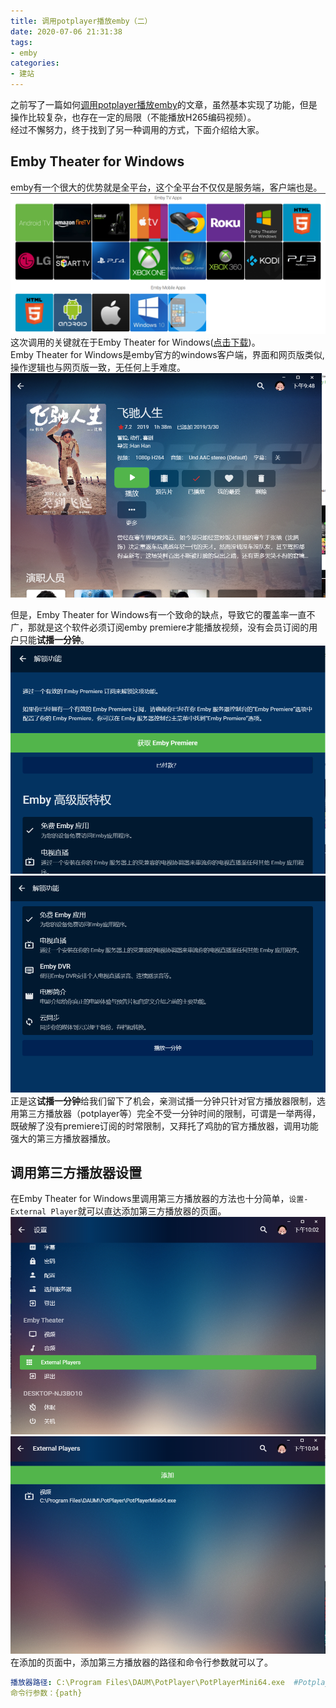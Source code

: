 ```yaml
---
title: 调用potplayer播放emby（二）
date: 2020-07-06 21:31:38
tags:
- emby
categories:
- 建站
---
```

之前写了一篇如何[调用potplayer播放emby](https://blog.mrjiumi.cn/202002121619.html)的文章，虽然基本实现了功能，但是操作比较复杂，也存在一定的局限（不能播放H265编码视频）。  
经过不懈努力，终于找到了另一种调用的方式，下面介绍给大家。
<!-- more -->

## Emby Theater for Windows  
emby有一个很大的优势就是全平台，这个全平台不仅仅是服务端，客户端也是。  
![客户端一览](../images/调用potplayer播放emby视频（二）/客户端一览.png)
这次调用的关键就在于Emby Theater for Windows([点击下载](https://embydata.com/downloads/theater/release13/setup.exe))。  
Emby Theater for Windows是emby官方的windows客户端，界面和网页版类似,操作逻辑也与网页版一致，无任何上手难度。 
![embytheater界面](../images/调用potplayer播放emby视频（二）/embytheater界面.png)

但是，Emby Theater for Windows有一个致命的缺点，导致它的覆盖率一直不广，那就是这个软件必须订阅emby premiere才能播放视频，没有会员订阅的用户只能**试播一分钟**。
![需要订阅](../images/调用potplayer播放emby视频（二）/需要订阅.png)
![试播一分钟](../images/调用potplayer播放emby视频（二）/试播一分钟.png)
正是这**试播一分钟**给我们留下了机会，亲测试播一分钟只针对官方播放器限制，选用第三方播放器（potplayer等）完全不受一分钟时间的限制，可谓是一举两得，既破解了没有premiere订阅的时常限制，又拜托了鸡肋的官方播放器，调用功能强大的第三方播放器播放。

## 调用第三方播放器设置
在Emby Theater for Windows里调用第三方播放器的方法也十分简单，`设置-External Player`就可以直达添加第三方播放器的页面。
![设置](../images/调用potplayer播放emby视频（二）/设置.png)
![添加](../images/调用potplayer播放emby视频（二）/添加.png)
在添加的页面中，添加第三方播放器的路径和命令行参数就可以了。
```yml
播放器路径: C:\Program Files\DAUM\PotPlayer\PotPlayerMini64.exe  #Potplayer默认安装位置
命令行参数：{path}
```

